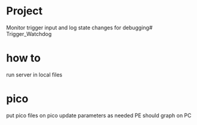 # Project
Monitor trigger input and log state changes for debugging# Trigger_Watchdog

# how to
run server in local files

# pico
put pico files on pico
update parameters as needed
PE should graph on PC